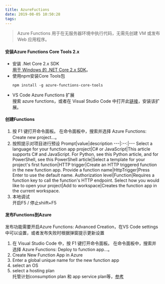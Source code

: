 ```yaml
---
title: AzureFuctions
date: 2019-08-05 10:50:28
tags:
---
```

> Azure Functions 用于在无服务器环境中执行代码，无需先创建 VM 或发布 Web 应用程序。

#### 安装Azure Functions Core Tools 2.x
+ 安装 .Net Core 2.x SDK<br>
[用于 Windows 的 .NET Core 2.x SDK](https://dotnet.microsoft.com/download "windows 官方下载")。
+ 使用npm安装Core Tools包
    ```
    npm install -g azure-functions-core-tools
    ```
+ VS Code Azure Functions 扩展<br>
搜索 azure functions，或者在 Visual Studio Code 中打开此[链接](vscode:extension/ms-azuretools.vscode-azurefunctions "点击在VS Code中打开")，安装该扩展。

#### 创建Functions
1. 按 F1 键打开命令面板。 在命令面板中，搜索并选择 Azure Functions: Create new project...。
2. 按照提示对项目进行预设
    Prompt|value|description
    ---|:--:|---
    Select a language for your function app project|C# or JavaScript|This article supports C# and JavaScript. For Python, see this Python article, and for PowerShell, see this PowerShell article|Select a template for your project's first function|HTTP trigger|Create an HTTP triggered function in the new function app.
    Provide a function name|HttpTrigger|Press Enter to use the default name.
    Authorization level|Function|Requires a function key to call the function's HTTP endpoint.
    Select how you would like to open your project|Add to workspace|Creates the function app in the current workspace.
3.  本地调试<br>
    开启F5 / 停止shiift+F5
#### 发布Functions到Azure
发布功能需要开启Azure Functions: Advanced Creation，在VS Code settings中可以设置，或者发布失败时根据弹窗提示更新设置
1. 在 Visual Studio Code 中，按 F1 键打开命令面板。 在命令面板中，搜索并选择 Azure Functions: Deploy to function app...。
2. Create New Function App in Azure
3. Enter a global unique name for the new function app<br>
4. select an OS
5. select a hosting plan<br>
    托管计划consumption plan 和 app service plan等，[参考](https://docs.microsoft.com/zh-cn/azure/azure-functions/functions-scale)<br>
    
